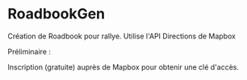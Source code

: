 # RoadbookGen
Création de Roadbook pour rallye. Utilise l'API Directions de Mapbox


Préliminaire :

Inscription (gratuite) auprès de Mapbox pour obtenir une clé d'accès.
